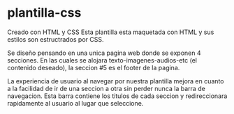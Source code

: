 # plantilla-css
Creado con HTML y CSS
Esta plantilla esta maquetada con HTML y sus estilos son estructrados por CSS.

Se diseño pensando en una unica pagina web donde se exponen 4 secciones. En 
las cuales se alojara texto-imagenes-audios-etc (el contenido deseado), la seccion #5 
es el footer de la pagina.

La experiencia de usuario al navegar por nuestra plantilla mejora en cuanto a la facilidad
de ir de una seccion a otra sin perder nunca la barra de navegacion. 
Esta barra contiene los titulos de cada seccion y redireccionara rapidamente al usuario al
lugar que seleccione.



